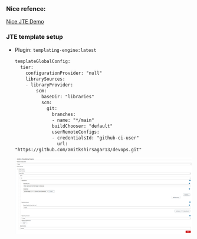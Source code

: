 ### Nice refence:

[Nice JTE Demo](https://www.youtube.com/watch?v=FYLaoqn0pDE)

### JTE template setup
- Plugin: `templating-engine:latest`
  
  ```
  templateGlobalConfig:
    tier:
      configurationProvider: "null"
      librarySources:
      - libraryProvider:
          scm:
            baseDir: "libraries"
            scm:
              git:
                branches:
                - name: "*/main"
                buildChooser: "default"
                userRemoteConfigs:
                - credentialsId: "github-ci-user"
                  url: "https://github.com/amitkshirsagar13/devops.git"
  ```
  <img src="./img/jte-settings.png" width="600">



